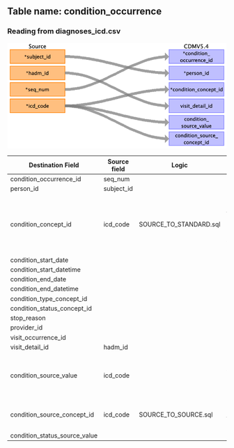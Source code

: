 ## Table name: condition_occurrence

### Reading from diagnoses_icd.csv

![](md_files/image5.png)

| Destination Field | Source field | Logic | Comment field |
| --- | --- | --- | --- |
| condition_occurrence_id | seq_num |  |  |
| person_id | subject_id |  |  |
| condition_concept_id | icd_code | SOURCE_TO_STANDARD.sql | Map source id to standard concept id. Target vocab = 'SNOMED' |
| condition_start_date |  |  |  |
| condition_start_datetime |  |  |  |
| condition_end_date |  |  |  |
| condition_end_datetime |  |  |  |
| condition_type_concept_id |  |  |  |
| condition_status_concept_id |  |  |  |
| stop_reason |  |  |  |
| provider_id |  |  |  |
| visit_occurrence_id |  |  |  |
| visit_detail_id | hadm_id |  |  |
| condition_source_value | icd_code |  | Get mapped value to source concept ID |
| condition_source_concept_id | icd_code | SOURCE_TO_SOURCE.sql | Map source id to source concept id |
| condition_status_source_value |  |  |  |

